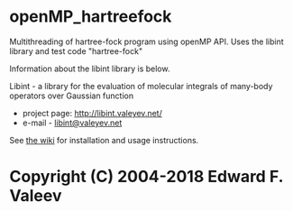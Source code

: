# openMP_hartreefock
Multithreading of hartree-fock program using openMP API. Uses the libint library and test code "hartree-fock" 

Information about the libint library is below. 

Libint - a library for the evaluation of molecular integrals of many-body operators over Gaussian function

- project page: http://libint.valeyev.net/
- e-mail - libint@valeyev.net

See [the wiki](https://github.com/evaleev/libint/wiki) for installation and usage instructions.

Copyright (C) 2004-2018 Edward F. Valeev
=======


